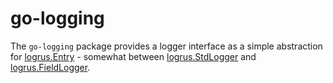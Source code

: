 # go-logging

The `go-logging` package provides a logger  interface as a simple abstraction for [logrus.Entry](https://godoc.org/github.com/sirupsen/logrus#Entry) - somewhat
between [logrus.StdLogger](https://godoc.org/github.com/sirupsen/logrus#StdLogger) and [logrus.FieldLogger](https://godoc.org/github.com/sirupsen/logrus#FieldLogger).
